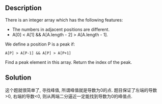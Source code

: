 ## Description

There is an integer array which has the following features:

+ The numbers in adjacent positions are different.
+ A[0] < A[1] && A[A.length - 2] > A[A.length - 1].

We define a position P is a peak if:

	A[P] > A[P-1] && A[P] > A[P+1]

Find a peak element in this array. Return the index of the peak.

## Solution

这个题就很简单了, 寻找峰值, 所谓峰值就是导数为0的点. 题目保证了左端的导数>0, 右端的导数<0, 则从两端二分逼近一定能找到导数为0的峰值点.
